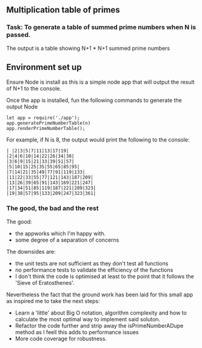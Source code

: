 ## Multiplication table of primes

### Task: To generate a table of summed prime numbers when N is passed. 
The output is a table showing N+1 * N+1 summed prime numbers

## Environment set up
Ensure Node is install as this is a simple node app that will output the result of N+1 to the console.

Once the app is installed, fun the following commands to generate the output Node
```
let app = require('./app');
app.generatePrimeNumberTable(n)
app.renderPrimeNumberTable();
```

For example, if N is 8, the output would print the following to the console:
```
| |2|3|5|7|11|13|17|19|
|2|4|6|10|14|22|26|34|38|
|3|6|9|15|21|33|39|51|57|
|5|10|15|25|35|55|65|85|95|
|7|14|21|35|49|77|91|119|133|
|11|22|33|55|77|121|143|187|209|
|13|26|39|65|91|143|169|221|247|
|17|34|51|85|119|187|221|289|323|
|19|38|57|95|133|209|247|323|361|
```

### The good, the bad and the rest
The good:
- the appworks which I'm happy with.
- some degree of a separation of concerns

The downsides are:
- the unit tests are not sufficient as they don't test all functions
- no performance tests to validate the efficiency of the functions
- I don't think the code is optimised at least to the point that it follows the 'Sieve of Eratosthenes'.

Nevertheless the fact that the ground work has been laid for this small app as inspired me to take the next steps:
- Learn a 'little' about Big O notation, algorithm complexity and how to calculate the most optimal way to implement said soluton. 
- Refactor the code further and strip away the isPrimeNumberADupe method as I feell this adds to performance issues
- More code coverage for robustness.